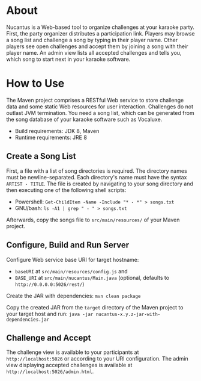 # About
Nucantus is a Web-based tool to organize challenges at your karaoke party. First, the party organizer distributes a participation link. Players may browse a song list and challenge a song by typing in their player name. Other players see open challenges and accept them by joining a song with their player name. An admin view lists all accepted challenges and tells you, which song to start next in your karaoke software.

# How to Use
The Maven project comprises a RESTful Web service to store challenge data and some static Web resources for user interaction. Challenges do not outlast JVM termination. You need a song list, which can be generated from the song database of your karaoke software such as Vocaluxe.

* Build requirements: JDK 8, Maven
* Runtime requirements: JRE 8

## Create a Song List
First, a file with a list of song directories is required. The directory names must be newline-separated. Each directory's name must have the syntax ```ARTIST - TITLE```. The file is created by navigating to your song directory and then executing one of the following shell scripts:

* Powershell: ```Get-ChildItem -Name -Include "* - *" > songs.txt```
* GNU/bash: ```ls -A1 | grep " - " > songs.txt```

Afterwards, copy the songs file to ```src/main/resources/``` of your Maven project.

## Configure, Build and Run Server
Configure Web service base URI for target hostname:

* ```baseURI``` at ```src/main/resources/config.js``` and
* ```BASE_URI``` at ```src/main/nucantus/Main.java``` (optional, defaults to ```http://0.0.0.0:5026/rest/```)

Create the JAR with dependencies: ```mvn clean package```

Copy the created JAR from the ```target``` directory of the Maven project to your target host and run: ```java -jar nucantus-x.y.z-jar-with-dependencies.jar``` 

## Challenge and Accept
The challenge view is available to your participants at ```http://localhost:5026``` or according to your URI configuration. The admin view displaying accepted challenges is available at ```http://localhost:5026/admin.html```.
